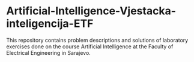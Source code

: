 # Artificial-Intelligence-Vjestacka-inteligencija-ETF
This repository contains problem descriptions and solutions of laboratory exercises done on the course Artificial Intelligence at the Faculty of Electrical Engineering in Sarajevo.
